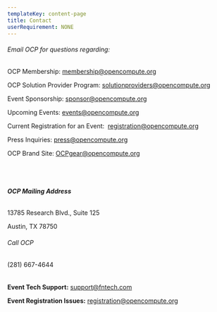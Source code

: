 ```yaml
---
templateKey: content-page
title: Contact
userRequirement: NONE
---
```

###### Email OCP for questions regarding:

OCP Membership: [](mailto:membership@opencompute.org)[membership@opencompute.org](mailto:membership@opencompute.org)

OCP Solution Provider Program: [](mailto:solutionproviders@opencompute.org)[solutionproviders@opencompute.org](mailto:solutionproviders@opencompute.org)

Event Sponsorship: [](mailto:sponsor@opencompute.org)[sponsor@opencompute.org](mailto:sponsor@opencompute.org)

Upcoming Events: [](mailto:events@opencompute.org)[events@opencompute.org](mailto:events@opencompute.org)

Current Registration for an Event:  [](mailto:registration@opencompute.org)[registration@opencompute.org](mailto:registration@opencompute.org)

Press Inquiries: [](mailto:press@opencompute.org)[press@opencompute.org](mailto:press@opencompute.org)

OCP Brand Site: [](mailto:OCPgear@opencompute.org)[OCPgear@opencompute.org](mailto:OCPgear@opencompute.org)

###### **<br>**

###### **OCP Mailing Address**

13785 Research Blvd., Suite 125

Austin, TX 78750

###### Call OCP

(281) 667-4644\
\
**\
Event Tech Support:** [](mailto:support@fntech.com)[support@fntech.com](mailto:support@fntech.com)

**Event Registration Issues:** [](mailto:registration@opencompute.org)[registration@opencompute.org](mailto:registration@opencompute.org)